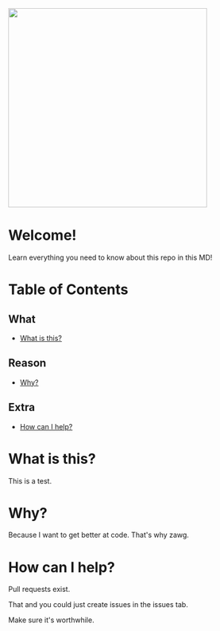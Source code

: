 <img src="https://paperandinkprinting.com/wp-content/uploads/2019/08/canstockphoto22402523-arcos-creator.com_-1024x1024.jpg" width="400px" height="400px">  

# Welcome!
Learn everything you need to know about this repo in this MD!
# Table of Contents

## What
* [What is this?](#what-is-this)  
## Reason
* [Why?](#why)  
## Extra
* [How can I help?](#how-can-i-help)  

# What is this?
This is a test.
# Why?
Because I want to get better at code. That's why zawg.
# How can I help?
Pull requests exist.  

That and you could just create issues in the issues tab.  

Make sure it's worthwhile.
